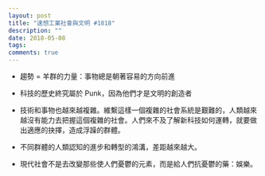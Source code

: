 ```yaml
---
layout: post
title: "速想工業社會與文明 #1818"
description: ""
date: 2018-05-08
tags: 
comments: true
---
```


* 趨勢 = 羊群的力量：事物總是朝著容易的方向前進

* 科技的歷史終究屬於 Punk，因為他們才是文明的創造者

* 技術和事物也越來越複雜。維繫這樣一個複雜的社會系統是艱難的，人類越來越沒有能力去把握這個複雜的社會。人們來不及了解新科技如何運轉，就要做出適應的抉擇，造成浮躁的群體。

* 不同群體的人類認知的進步和轉型的鴻溝，差距越來越大。

* 現代社會不是去改變那些使人們憂鬱的元素，而是給人們抗憂鬱的藥：娛樂。

